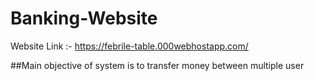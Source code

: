 # Banking-Website
Website Link :- https://febrile-table.000webhostapp.com/

##Main objective of system is to transfer money between multiple user
